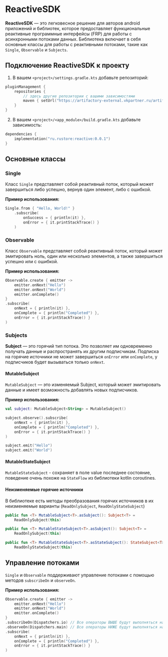 
# ReactiveSDK

**ReactiveSDK** — это легковесное решение для авторов android приложений и библиотек, которое предоставляет функциональные реактивные программные интерфейсы (FRP) для работы с асинхронными потоками данных. Библиотека включает в себя основные классы для работы с реактивными потоками, такие как `Single`, `Observable` и `Subjects`.


## Подключение ReactiveSDK к проекту

1. В вашем `<project>/settings.gradle.kts` добавьте репозиторий:
```kotlin
pluginManagement {
    repositories {
        // здесь другие репозитории c вашими зависимостями
        maven { setUrl("https://artifactory-external.vkpartner.ru/artifactory/rustore-maven/") }
    }
}
```

2. В вашем `<project>/<app_module>/build.gradle.kts` добавьте зависимость:
```kotlin
dependencies {
    implementation("ru.rustore:reactive:0.0.1")
}
```

## Основные классы

### Single
Класс `Single` представляет собой реактивный поток, который может завершиться либо успешно, вернув один элемент, либо с ошибкой.

**Пример использования:**
```kotlin
Single.from { "Hello, World!" }
    .subscribe(
        onSuccess = { println(it) },
        onError = { it.printStackTrace() }
    )
```

### Observable
Класс `Observable` представляет собой реактивный поток, который может эмитировать ноль, один или несколько элементов, а также завершиться успешно или с ошибкой.

**Пример использования:**
```kotlin
Observable.create { emitter ->
    emitter.onNext("Hello")
    emitter.onNext("World")
    emitter.onComplete()
}
.subscribe(
    onNext = { println(it) },
    onComplete = { println("Completed") },
    onError = { it.printStackTrace() }
)
```

### Subjects
**Subject** — это горячий тип потока. Это позволяет им одновременно получать данные и распространять их другим подписчикам.
Подписка на горячие источники не может завершиться `onError` или `onComplete`, у подписчиков будет вызываться только `onNext`. 


#### MutableSubject
`MutableSubject` — это изменяемый Subject, который может эмитировать данные и имеет возможность добавлять новых подписчиков.

**Пример использования:**
```kotlin
val subject: MutableSubject<String> = MutableSubject()

subject.observe().subscribe(
    onNext = { println(it) },
    onComplete = { println("Completed") },
    onError = { it.printStackTrace() }
)

subject.emit("Hello")
subject.emit("World")
```

#### MutableStateSubject
`MutableStateSubject` - сохраняет в поле value последнее состояние, поведение очень похоже на `StateFlow` из библиотеки kotlin coroutines.

#### Неизменяемые горячие источники
В библиотеке есть методы преобразования горячих источников в их неизменяемые варианты (`ReadOnlySubject`, `ReadOnlyStateSubject`)

```kotlin
public fun <T> MutableSubject<T>.asSubject(): Subject<T> =
    ReadOnlySubject(this)

public fun <T> MutableStateSubject<T>.asSubject(): Subject<T> =
    ReadOnlySubject(this)

public fun <T> MutableStateSubject<T>.asStateSubject(): StateSubject<T> =
    ReadOnlyStateSubject(this)
```

## Управление потоками
`Single` и `Observable` поддерживают управление потоками с помощью методов `subscribeOn` и `observeOn`.

**Пример использования:**
```kotlin
Observable.create { emitter ->
    emitter.onNext("Hello")
    emitter.onNext("World")
    emitter.onComplete()
}
.subscribeOn(Dispatchers.io) // Все операторы ВЫШЕ будут выполняться на этом потоке
.observeOn(Dispatchers.main) // Все операторы НИЖЕ будут выполняться на этом потоке
.subscribe(
    onNext = { println(it) },
    onComplete = { println("Completed") },
    onError = { it.printStackTrace() }
)
```
